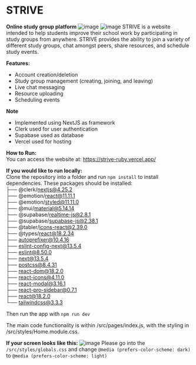 # STRIVE

**Online study group platform**
![image](https://github.com/Zeller74/strive/assets/84753929/cf650b5c-993c-4617-877a-f89103c95d7f)
![image](https://github.com/Zeller74/strive/assets/84753929/c06dfc88-df5f-469d-812d-0910832b68e3)
STRIVE is a website intended to help students improve their school work by participating in study groups from anywhere.
STRIVE provides the ability to join a variety of different study groups, chat amongst peers, share resources, and schedule study events.


**Features:**
* Account creation/deletion
* Study group management (creating, joining, and leaving)
* Live chat messaging
* Resource uploading
* Scheduling events


**Note**
* Implemented using NextJS as framework
* Clerk used for user authentication
* Supabase used as database
* Vercel used for hosting


**How to Run:** <br>
You can access the website at: https://strive-ruby.vercel.app/


**If you would like to run locally:** <br>
Clone the repository into a folder and run `npm install` to install dependencies.
These packages should be installed: <br>
├── @clerk/nextjs@4.25.2 <br>
├── @emotion/react@11.11.1 <br>
├── @emotion/styled@11.11.0 <br>
├── @mui/material@5.14.14 <br>
├── @supabase/realtime-js@2.8.1 <br>
├── @supabase/supabase-js@2.38.1 <br>
├── @tabler/icons-react@2.39.0 <br>
├── @types/react@18.2.34 <br>
├── autoprefixer@10.4.16 <br>
├── eslint-config-next@13.5.4 <br>
├── eslint@8.50.0 <br>
├── next@13.5.4 <br>
├── postcss@8.4.31 <br>
├── react-dom@18.2.0 <br>
├── react-icons@4.11.0 <br>
├── react-modal@3.16.1 <br>
├── react-pro-sidebar@0.7.1 <br>
├── react@18.2.0 <br>
└── tailwindcss@3.3.3 <br>

Then run the app with `npm run dev`

The main code functionality is within /src/pages/index.js, with the styling in /src/styles/Home.module.css.


**If your screen looks like this:** 
![image](https://github.com/Zeller74/strive/assets/84753929/45f4cfb8-24d9-4c08-b09a-9dba5b71df5f)
Please go into the `/src/styles/globals.css` and change `@media (prefers-color-scheme: dark)` to `@media (prefers-color-scheme: light)`
